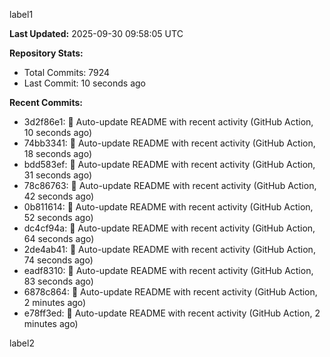 
label1 
<!-- ACTIVITY_START -->
**Last Updated:** 2025-09-30 09:58:05 UTC

**Repository Stats:**
- Total Commits: 7924
- Last Commit: 10 seconds ago

**Recent Commits:**
- 3d2f86e1: 🤖 Auto-update README with recent activity (GitHub Action, 10 seconds ago)
- 74bb3341: 🤖 Auto-update README with recent activity (GitHub Action, 18 seconds ago)
- bdd583ef: 🤖 Auto-update README with recent activity (GitHub Action, 31 seconds ago)
- 78c86763: 🤖 Auto-update README with recent activity (GitHub Action, 42 seconds ago)
- 0b811614: 🤖 Auto-update README with recent activity (GitHub Action, 52 seconds ago)
- dc4cf94a: 🤖 Auto-update README with recent activity (GitHub Action, 64 seconds ago)
- 2de4ab41: 🤖 Auto-update README with recent activity (GitHub Action, 74 seconds ago)
- eadf8310: 🤖 Auto-update README with recent activity (GitHub Action, 83 seconds ago)
- 6878c864: 🤖 Auto-update README with recent activity (GitHub Action, 2 minutes ago)
- e78ff3ed: 🤖 Auto-update README with recent activity (GitHub Action, 2 minutes ago)
<!-- ACTIVITY_END -->

label2
